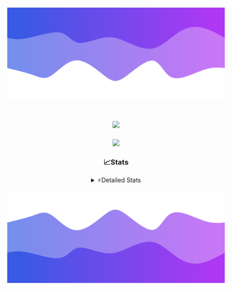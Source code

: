 ![Header](./header.png)
<div align="center">

<h1 align="center">
  <a href="https://git.io/typing-svg">
    <img src="https://readme-typing-svg.herokuapp.com/?lines=Hello,+There!+%F0%9F%91%8B;This+is+chicho.;Owner+on+Ocean;&center=true&size=25">
  </a>
</h1>
  
<p align="center">
  <img src="https://lanyard.cnrad.dev/api/852683595378196480" />
</p>

### 📈Stats
<details>
    <summary> ⚡Detailed Stats</summary>
    <br/>

<!--START_SECTION:waka-->
![Code Time](http://img.shields.io/badge/Code%20Time-999%20hrs%2033%20mins-blue)

![Profile Views](http://img.shields.io/badge/Profile%20Views-0-blue)

**🐱 My GitHub Data** 

> 📦 188.2 kB Used in GitHub's Storage 
 > 
> 🏆 0 Contributions in the Year 2025
 > 
> 🚫 Not Opted to Hire
 > 
> 📜 15 Public Repositories 
 > 
> 🔑 13 Private Repositories 
 > 
**I'm a Night 🦉** 

```text
🌞 Morning                24 commits          █░░░░░░░░░░░░░░░░░░░░░░░░   04.59 % 
🌆 Daytime                72 commits          ███░░░░░░░░░░░░░░░░░░░░░░   13.77 % 
🌃 Evening                235 commits         ███████████░░░░░░░░░░░░░░   44.93 % 
🌙 Night                  192 commits         █████████░░░░░░░░░░░░░░░░   36.71 % 
```
📅 **I'm Most Productive on Friday** 

```text
Monday                   28 commits          █░░░░░░░░░░░░░░░░░░░░░░░░   05.35 % 
Tuesday                  114 commits         █████░░░░░░░░░░░░░░░░░░░░   21.80 % 
Wednesday                83 commits          ████░░░░░░░░░░░░░░░░░░░░░   15.87 % 
Thursday                 67 commits          ███░░░░░░░░░░░░░░░░░░░░░░   12.81 % 
Friday                   125 commits         ██████░░░░░░░░░░░░░░░░░░░   23.90 % 
Saturday                 59 commits          ███░░░░░░░░░░░░░░░░░░░░░░   11.28 % 
Sunday                   47 commits          ██░░░░░░░░░░░░░░░░░░░░░░░   08.99 % 
```


📊 **This Week I Spent My Time On** 

```text
🕑︎ Time Zone: America/Argentina/Buenos_Aires

💬 Programming Languages: 
TypeScript               49 hrs 57 mins      ████████████████████████░   94.11 % 
JSON                     57 mins             ░░░░░░░░░░░░░░░░░░░░░░░░░   01.80 % 
Other                    28 mins             ░░░░░░░░░░░░░░░░░░░░░░░░░   00.89 % 
Python                   26 mins             ░░░░░░░░░░░░░░░░░░░░░░░░░   00.83 % 
JavaScript               26 mins             ░░░░░░░░░░░░░░░░░░░░░░░░░   00.83 % 

🔥 Editors: 
Cursor                   53 hrs 5 mins       █████████████████████████   100.00 % 

🐱‍💻 Projects: 
ocean-backend            49 hrs              ███████████████████████░░   92.32 % 
backend-ocean            2 hrs 2 mins        █░░░░░░░░░░░░░░░░░░░░░░░░   03.83 % 
Proyecto                 48 mins             ░░░░░░░░░░░░░░░░░░░░░░░░░   01.51 % 
Unknown Project          29 mins             ░░░░░░░░░░░░░░░░░░░░░░░░░   00.91 % 
frontend-ocean           28 mins             ░░░░░░░░░░░░░░░░░░░░░░░░░   00.88 % 

💻 Operating System: 
Windows                  53 hrs 5 mins       █████████████████████████   100.00 % 
```

**I Mostly Code in JavaScript** 

```text
JavaScript               8 repos             ██████░░░░░░░░░░░░░░░░░░░   24.24 % 
HTML                     7 repos             █████░░░░░░░░░░░░░░░░░░░░   21.21 % 
TypeScript               4 repos             ███░░░░░░░░░░░░░░░░░░░░░░   12.12 % 
Astro                    2 repos             ██░░░░░░░░░░░░░░░░░░░░░░░   06.06 % 
SCSS                     1 repo              █░░░░░░░░░░░░░░░░░░░░░░░░   03.03 % 
```




 Last Updated on 21/01/2025 20:16:59 UTC
<!--END_SECTION:waka-->
</details>

![Footer](./footer.png)
